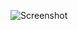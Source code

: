 ![Screenshot](https://raw.githubusercontent.com/Cryakl/Ultimate-RAT-Collection/refs/heads/main/Angel/Angel%20v.1.3/Screenshot.png)

